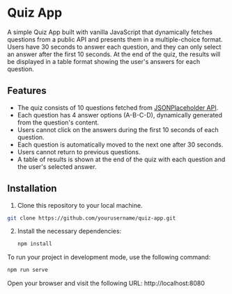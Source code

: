 # Quiz App

A simple Quiz App built with vanilla JavaScript that dynamically fetches questions from a public API and presents them in a multiple-choice format. Users have 30 seconds to answer each question, and they can only select an answer after the first 10 seconds. At the end of the quiz, the results will be displayed in a table format showing the user's answers for each question.

## Features

- The quiz consists of 10 questions fetched from [JSONPlaceholder API](https://jsonplaceholder.typicode.com/posts).
- Each question has 4 answer options (A-B-C-D), dynamically generated from the question's content.
- Users cannot click on the answers during the first 10 seconds of each question.
- Each question is automatically moved to the next one after 30 seconds.
- Users cannot return to previous questions.
- A table of results is shown at the end of the quiz with each question and the user's selected answer.

## Installation

1. Clone this repository to your local machine.

```bash
git clone https://github.com/yourusername/quiz-app.git
```

2. Install the necessary dependencies:
   ```bash
   npm install
   ```

To run your project in development mode, use the following command:
   ```bash
   npm run serve
   ```

Open your browser and visit the following URL:
http://localhost:8080
